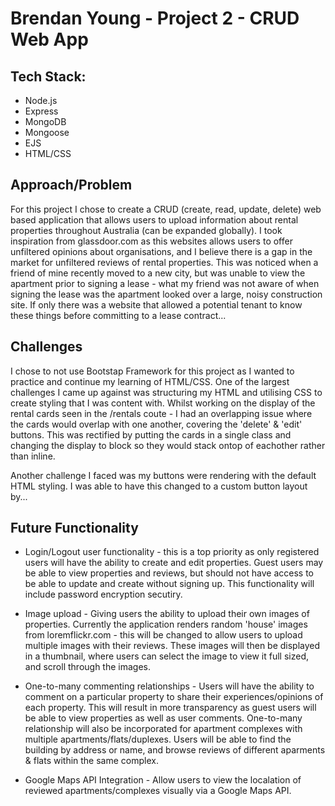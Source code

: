 # Brendan Young - Project 2 - CRUD Web App

## Tech Stack:
- Node.js
- Express
- MongoDB
- Mongoose
- EJS
- HTML/CSS

## Approach/Problem
For this project I chose to create a CRUD (create, read, update, delete) web based application that allows users to upload information about rental properties throughout Australia (can be expanded globally). I took inspiration from glassdoor.com as this websites allows users to offer unfiltered opinions about organisations, and I believe there is a gap in the market for unfiltered reviews of rental properties. This was noticed when a friend of mine recently moved to a new city, but was unable to view the apartment prior to signing a lease - what my friend was not aware of when signing the lease was the apartment looked over a large, noisy construction site. If only there was a website that allowed a potential tenant to know these things before committing to a lease contract...

## Challenges
I chose to not use Bootstap Framework for this project as I wanted to practice and continue my learning of HTML/CSS. 
 One of the largest challenges I came up against was structuring my HTML and utilising CSS to create styling that I was content with. Whilst working on the display of the rental cards seen in the /rentals coute - I had an overlapping issue where the cards would overlap with one another, covering the 'delete' & 'edit' buttons. This was rectified by putting the cards in a single class and changing the display to block so they would stack ontop of eachother rather than inline. 

Another challenge I faced was my buttons were rendering with the default HTML styling. I was able to have this changed to a custom button layout by... 

## Future Functionality
- Login/Logout user functionality - this is a top priority as only registered users will have the ability to create and edit properties. Guest users may be able to view properties and reviews, but should not have access to be able to update and create without signing up. This functionality will include password encryption secutiry.

- Image upload - Giving users the ability to upload their own images of properties. Currently the application renders random 'house' images from loremflickr.com - this will be changed to allow users to upload multiple images with their reviews. These images will then be displayed in a thumbnail, where users can select the image to view it full sized, and scroll through the images. 

- One-to-many commenting relationships - Users will have the ability to comment on a particular property to share their experiences/opinions of each property. This will result in more transparency as guest users will be able to view properties as well as user comments.
One-to-many relationship will also be incorporated for apartment complexes with multiple apartments/flats/duplexes. Users will be able to find the building by address or name, and browse reviews of different aparments & flats within the same complex.

- Google Maps API Integration - Allow users to view the localation of reviewed apartments/complexes visually via a Google Maps API. 

